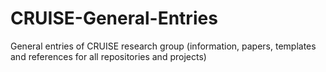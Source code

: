 # CRUISE-General-Entries
General entries of CRUISE research group (information, papers, templates and references for all repositories and projects) 
